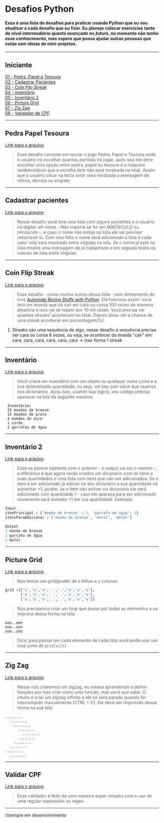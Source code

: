 # **Desafios Python**

#### Essa é uma lista de desafios para praticar usando Python que eu vou atualizar a cada desafio que eu fizer. Eu planejo colocar exercícios tanto de nível *intermediário* quanto *avançado* no *futuro*, no momento não tenho esse conhecimento, mas espero que possa ajudar outras pessoas que estão sem ideias de mini-projetos.
---
## **Iniciante**
[01 - Pedra, Papel e Tesoura](#pedra-papel-tesoura)         
[02 - Cadastrar Pacientes](#cadastrar-pacientes)                    
[03 - Coin Flip Streak](#coin-flip-streak)              
[04 - Inventário](#inventário)              
[05 - Inventário 2](#inventário-2)              
[06 - Picture Grid](#picture-grid)          
[07 - Zig Zag](#zig-zag)                                                                                                                                          
[08 - Validador de CPF](#validar-CPF)

---
## **Pedra Papel Tesoura**                    
[Link para o arquivo](https://github.com/Marcelo-4ever/Desafios/blob/66070292898187eec0b0614f11bbdc1b538cc634/papel_tesoura.py)  
> Esse desafio consiste em recriar o jogo Pedra, Papel e Tesoura onde o usuário irá escolher quantas partidas irá jogar, após isso ele deve escolher uma opção entre pedra, papel ou tesoura e a máquina também(óbvio que a escolha dela não será mostrada na tela). Assim que o usuário clicar na tecla *enter* será mostrada a mensagem de vitória, derrota ou empate. 
---
## **Cadastrar pacientes**
[Link para o arquivo](https://github.com/Marcelo-4ever/Desafios/blob/106fb1a06f4de02c4f188efdfe7de9a88d59e43e/cadastro_pacientes.py)                       
> Nesse desafio você terá uma lista com alguns pacientes e o usuário irá digitar um nome - Não importa se for em *MAIÚSCULO* ou *minúsculo* -, e caso o nome não esteja na lista ele vai precisar reescrevê-lo. Com isso feito o nome será adicionado à lista e cada valor nela será mostrado entre vírgulas na tela. Se o nome já está na lista mostre uma mensagem de já cadastrado e em seguida todos os valores da lista entre vírgulas.

---                                                                        
## **Coin Flip Streak**
[Link para o arquivo](https://github.com/Marcelo-4ever/Desafios/blob/66070292898187eec0b0614f11bbdc1b538cc634/coinflip.py)                                     
> Esse desafio - como muitos outros dessa lista - vem diretamente do livro *[Automate Boring Stuffs with Python](https://automatetheboringstuff.com/)*. Ele funciona assim: você terá um moeda que irá cair em cara ou coroa 100 vezes de maneira aleatória e isso vai se repetir por 10 mil vezes. Você precisa ver quantas *streaks¹* acontecem no total. Depois disso ver a chance de uma streak acontecer em porcentagem(%).
1. Streaks são uma sequência de algo, nesse desafio a sequência precisa ser cara ou coroa 6 vezes, ou seja, se acontecer da moeda "cair" em: cara, cara, cara, cara, cara, cara -> isso forma 1 streak
---

## **Inventário**
[Link para o arquivo](https://github.com/Marcelo-4ever/Desafios/blob/66070292898187eec0b0614f11bbdc1b538cc634/fantasygame.py)  
> Você criará um inventário com um objeto *ou qualquer outra coisa* e a sua determinada quantidade, ou seja, um key-pair value que usamos nos dicionários. Após isso, usando sua lógica, seu código precisa aparecer na tela da seguinte maneira: 
```
 Inventário:
 25 moedas de bronze
 15 moedas de prata
 4 moedas de ouro
 1 corda 
 2 garrafas de água
 ``` 


---
## **Inventário 2**
[Link para o arquivo](https://github.com/Marcelo-4ever/Desafios/blob/66070292898187eec0b0614f11bbdc1b538cc634/fantasygame2.0.py)
> Esse se parece bastante com o anterior - o output vai ser o mesmo -, a diferença é que agora serão criados um dicionário com os itens e suas quantidades e uma lista com itens que vão ser adicionados. Se o item a ser adicionado já estiver no seu dicionário a sua quantidade irá aumentar +1, porém, se o item não estiver no dicionário ele será adicionado com quantidade 1 - caso ele apareça para ser adicionado novamente será somado +1 em sua quantidade. Exemplo:
```python
Input
itemPrincipal = {'moeda de bronze' : 2, 'garrafa de água': 1}
itensParaAdicionar = ['moeda de bronze', 'metal', 'metal']

Output
3 moeda de bronze
1 garrafa de água
2 metal
```

---

## **Picture Grid**
[Link para o arquivo](https://github.com/Marcelo-4ever/Desafios/blob/66070292898187eec0b0614f11bbdc1b538cc634/picturegrid.py)  
> Nós temos um grid(grade) de x linhas e y colunas. 
```Python
grid =[['o','o','o','.','.','o','o','o'],
       ['o','o','o','.','.','o','o','o'],
       ['o','o','o','.','.','o','o','o']]
```
> Nós precisamos criar um loop que passe por todas as elementos e os imprima dessa forma na tela:
```
ooo..ooo
ooo..ooo
ooo..ooo
```
>Dica: para passar em cada elemento de cada lista você pode usar um loop junto de `grid[a][b]`
---

## **Zig Zag**
[Link para o arquivo](https://github.com/Marcelo-4ever/Desafios/blob/66070292898187eec0b0614f11bbdc1b538cc634/zigzag1.py)
> Nesse nós criaremos um zigzag, eu estava aprendendo a definir funções por isso criei como uma função, mas você que sabe. O intuito é criar um zigzag infinito e ele só será parado quando for interrompido manualmente (CTRL + C). Ele deve ser imprimido dessa forma na sua tela: 
```
........
  ........
    ........
      ........
        ........
      ........
    ........
  ........
........
  ........
```
---
## **Validar CPF**
[Link para o arquivo](https://github.com/Marcelo-4ever/Desafios/blob/main/validar_cpf_regex.py)
> Esse validador é feito de uma maneira super simples com o uso de uma regular expression ou regex. 
---
//sempre em desenvolvimento
